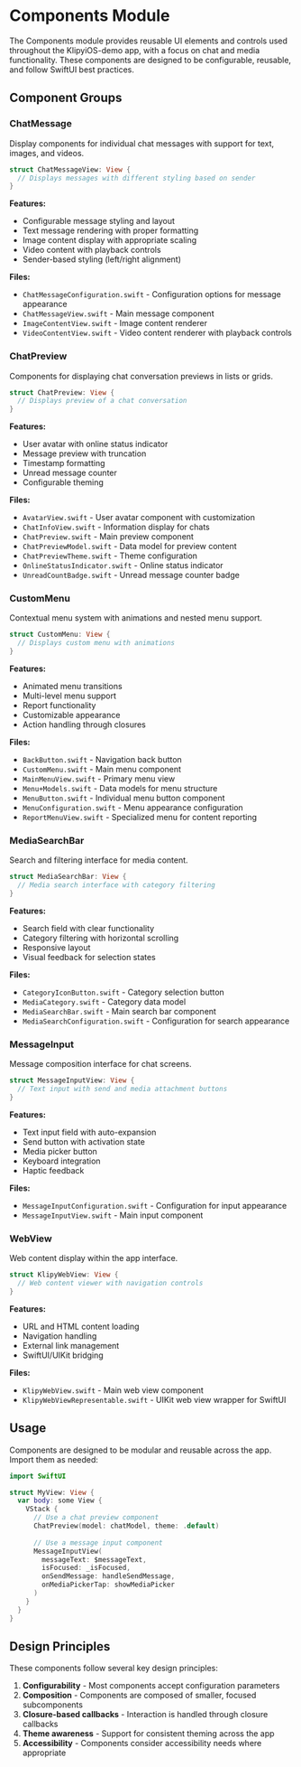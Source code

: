 # Components Module

The Components module provides reusable UI elements and controls used throughout the KlipyiOS-demo app, with a focus on chat and media functionality. These components are designed to be configurable, reusable, and follow SwiftUI best practices.

## Component Groups

### ChatMessage

Display components for individual chat messages with support for text, images, and videos.

```swift
struct ChatMessageView: View {
  // Displays messages with different styling based on sender
}
```

**Features:**
- Configurable message styling and layout
- Text message rendering with proper formatting
- Image content display with appropriate scaling
- Video content with playback controls
- Sender-based styling (left/right alignment)

**Files:**
- `ChatMessageConfiguration.swift` - Configuration options for message appearance
- `ChatMessageView.swift` - Main message component
- `ImageContentView.swift` - Image content renderer
- `VideoContentView.swift` - Video content renderer with playback controls

### ChatPreview

Components for displaying chat conversation previews in lists or grids.

```swift
struct ChatPreview: View {
  // Displays preview of a chat conversation
}
```

**Features:**
- User avatar with online status indicator
- Message preview with truncation
- Timestamp formatting
- Unread message counter
- Configurable theming

**Files:**
- `AvatarView.swift` - User avatar component with customization
- `ChatInfoView.swift` - Information display for chats
- `ChatPreview.swift` - Main preview component
- `ChatPreviewModel.swift` - Data model for preview content
- `ChatPreviewTheme.swift` - Theme configuration
- `OnlineStatusIndicator.swift` - Online status indicator
- `UnreadCountBadge.swift` - Unread message counter badge

### CustomMenu

Contextual menu system with animations and nested menu support.

```swift
struct CustomMenu: View {
  // Displays custom menu with animations
}
```

**Features:**
- Animated menu transitions
- Multi-level menu support
- Report functionality
- Customizable appearance
- Action handling through closures

**Files:**
- `BackButton.swift` - Navigation back button
- `CustomMenu.swift` - Main menu component
- `MainMenuView.swift` - Primary menu view
- `Menu+Models.swift` - Data models for menu structure
- `MenuButton.swift` - Individual menu button component
- `MenuConfiguration.swift` - Menu appearance configuration
- `ReportMenuView.swift` - Specialized menu for content reporting

### MediaSearchBar

Search and filtering interface for media content.

```swift
struct MediaSearchBar: View {
  // Media search interface with category filtering
}
```

**Features:**
- Search field with clear functionality
- Category filtering with horizontal scrolling
- Responsive layout
- Visual feedback for selection states

**Files:**
- `CategoryIconButton.swift` - Category selection button
- `MediaCategory.swift` - Category data model
- `MediaSearchBar.swift` - Main search bar component
- `MediaSearchConfiguration.swift` - Configuration for search appearance

### MessageInput

Message composition interface for chat screens.

```swift
struct MessageInputView: View {
  // Text input with send and media attachment buttons
}
```

**Features:**
- Text input field with auto-expansion
- Send button with activation state
- Media picker button
- Keyboard integration
- Haptic feedback

**Files:**
- `MessageInputConfiguration.swift` - Configuration for input appearance
- `MessageInputView.swift` - Main input component

### WebView

Web content display within the app interface.

```swift
struct KlipyWebView: View {
  // Web content viewer with navigation controls
}
```

**Features:**
- URL and HTML content loading
- Navigation handling
- External link management
- SwiftUI/UIKit bridging

**Files:**
- `KlipyWebView.swift` - Main web view component
- `KlipyWebViewRepresentable.swift` - UIKit web view wrapper for SwiftUI

## Usage

Components are designed to be modular and reusable across the app. Import them as needed:

```swift
import SwiftUI

struct MyView: View {
  var body: some View {
    VStack {
      // Use a chat preview component
      ChatPreview(model: chatModel, theme: .default)
      
      // Use a message input component
      MessageInputView(
        messageText: $messageText,
        isFocused: _isFocused,
        onSendMessage: handleSendMessage,
        onMediaPickerTap: showMediaPicker
      )
    }
  }
}
```

## Design Principles

These components follow several key design principles:

1. **Configurability** - Most components accept configuration parameters
2. **Composition** - Components are composed of smaller, focused subcomponents
3. **Closure-based callbacks** - Interaction is handled through closure callbacks
4. **Theme awareness** - Support for consistent theming across the app
5. **Accessibility** - Components consider accessibility needs where appropriate